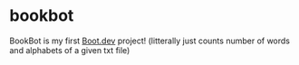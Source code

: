 # bookbot

BookBot is my first [Boot.dev](https://www.boot.dev) project!
(litterally just counts number of words and alphabets of a given txt file)
